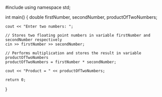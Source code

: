 #include <iostream>
using namespace std;

int main()
{
    double firstNumber, secondNumber, productOfTwoNumbers;
	
    cout << "Enter two numbers: ";

    // Stores two floating point numbers in variable firstNumber and secondNumber respectively
    cin >> firstNumber >> secondNumber;
 
    // Performs multiplication and stores the result in variable productOfTwoNumbers
    productOfTwoNumbers = firstNumber * secondNumber;  

    cout << "Product = " << productOfTwoNumbers;    
    
    return 0;
}
